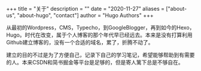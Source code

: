 +++
title = "关于"
description = ""
date = "2020-11-27"
aliases = ["about-us", "about-hugo", "contact"]
author = "Hugo Authors"
+++

从最初的Wordpress，CMS，Typecho，到GoogleBlogger，再到如今的Hexo，Hugo。时代在改变，属于个人博客的那个年代早已经远去。本来是没有打算利用Github建立博客的，没有一个合适的域名，累了，折腾不动了。
  
建立的目的不过是为了方便自己，记录下自己的学习笔记，希望能够帮助到有需要的人。本来CSDN和简书掘金等平台是足够的，但是寄人篱下总是不够自在。
